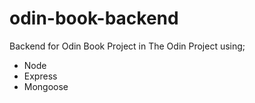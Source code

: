 # odin-book-backend

Backend for Odin Book Project in The Odin Project using;

- Node
- Express
- Mongoose